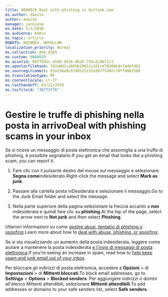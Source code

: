 ```yaml
---
title: 8000029 Deal with phishing in Outlook.com
ms.author: daeite
author: daeite
manager: jackiesm
ms.date: 5/1/2018
ms.audience: Admin
ms.topic: article
ROBOTS: NOINDEX, NOFOLLOW
localization_priority: Normal
ms.collection: Adm_O365
ms.custom: 8000029
ms.assetid: 99ff945c-a5b0-463b-8626-734c2c88f1c3
ms.openlocfilehash: f42e001ce889b28651c2d1cd70306bdcfa46fd83
ms.sourcegitcommit: 03a156a9c9740521155a30775492c7dff0982588
ms.translationtype: MT
ms.contentlocale: it-IT
ms.lasthandoff: 03/22/2019
ms.locfileid: "30773776"
---
```

# <a name="deal-with-phishing-scams-in-your-inbox"></a><span data-ttu-id="80254-102">Gestire le truffe di phishing nella posta in arrivo</span><span class="sxs-lookup"><span data-stu-id="80254-102">Deal with phishing scams in your inbox</span></span>

<span data-ttu-id="80254-103">Se si riceve un messaggio di posta elettronica che assomiglia a una truffa di phishing, è possibile segnalarlo.</span><span class="sxs-lookup"><span data-stu-id="80254-103">If you get an email that looks like a phishing scam, you can report it.</span></span>
  
1. <span data-ttu-id="80254-104">Fare clic con il pulsante destro del mouse sul messaggio e selezionare **Segna come**indesiderato.</span><span class="sxs-lookup"><span data-stu-id="80254-104">Right-click the message and select **Mark as junk**.</span></span> 
    
2. <span data-ttu-id="80254-105">Passare alla cartella posta inDesiderata e selezionare il messaggio.</span><span class="sxs-lookup"><span data-stu-id="80254-105">Go to the Junk Email folder and select the message.</span></span>
    
3. <span data-ttu-id="80254-106">Nella parte superiore della pagina selezionare la freccia accanto a **non** indesiderata e quindi fare clic su **phishing**.</span><span class="sxs-lookup"><span data-stu-id="80254-106">At the top of the page, select the arrow next to **Not junk** and then select **Phishing**.</span></span> 
    
<span data-ttu-id="80254-107">Ulteriori informazioni su come [gestire abusi, tentativi di phishing o spoofing](https://go.microsoft.com/fwlink/p/?linkid=873139).</span><span class="sxs-lookup"><span data-stu-id="80254-107">Learn more about how to [deal with abuse, phishing, or spoofing](https://go.microsoft.com/fwlink/p/?linkid=873139).</span></span>
  
<span data-ttu-id="80254-108">Se si sta visualizzando un aumento della posta indesiderata, leggere come aiutare a mantenere la posta indesiderata [e l'invio di messaggi di posta elettronica](https://go.microsoft.com/fwlink/p/?linkid=873140).</span><span class="sxs-lookup"><span data-stu-id="80254-108">If you're seeing an increase in spam, read how to [help keep spam and junk email out of your inbox](https://go.microsoft.com/fwlink/p/?linkid=873140).</span></span>
  
<span data-ttu-id="80254-109">Per bloccare gli indirizzi di posta elettronica, accedere a **Opzioni** \> di **Impostazioni** \> di **Mittenti bloccati**.</span><span class="sxs-lookup"><span data-stu-id="80254-109">To block email addresses, go to **Settings** \> **Options** \> **Blocked senders**.</span></span> <span data-ttu-id="80254-110">Per aggiungere indirizzi o domini all'elenco Mittenti attendibili, selezionare **Mittenti attendibili**.</span><span class="sxs-lookup"><span data-stu-id="80254-110">To add addresses or domains to your safe senders list, select **Safe senders**.</span></span> 
  

